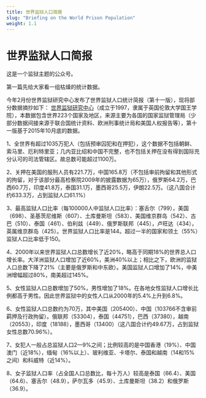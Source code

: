 ```yaml
---
title: 世界监狱人口简报
slug: "Briefing on the World Prison Population"
weight: 1.1
---
```

# 世界监狱人口简报

这是一个监狱主题的公众号。

第一篇先给大家看一组枯燥的统计数据。

今年2月份世界监狱研究中心发布了世界监狱人口统计简报（第十一版），现将部分数据摘抄如下：
[世界监狱研究中心](https://www.prisonstudies.org)（成立于1997，隶属于英国伦敦大学国王学院），本数据包含世界223个国家及地区，来源主要为各国的国家监狱管理局（少部分数据间接来源于联合国统计资料、欧洲刑事统计局和美国人权报告等），第十一版基于2015年10月底的数据。

1、全世界有超过1035万犯人（包括预审囚犯和在押犯），这个数据不包括朝鲜、索马里、厄利特里亚；几内亚比绍和中国不完整，也不包括关押在没有得到国际充分认可的司法管辖区。故总数可能超过1100万。

2、关押在美国的服刑人员有221.7万，中国165.8万（不包括审前拘留和其他形式的拘留，对于该部分最高检察院2009年的披露数据为65万），俄罗斯64.2万，巴西60.7万，印度41.8万，泰国31.1万，墨西哥25.5万，伊朗22.5万。（这八国合计约633.3万，占到监狱人口61.1%）

3、最高监狱人口比率（每100000人中监狱人口比率）：塞舌尔（799），美国（698）、圣基茨尼维斯（607）、土库曼斯坦（583）、美国维京群岛（542）、古巴（510）、泰国（461）、伯利兹（449）、俄罗斯联邦（445），卢旺达（434），英属维京群岛（425）。世界监狱人口比率是144。超过一半的国家和领土（55%）监狱人口比率低于150。

4、2000年以来世界监狱人口总数增长了近20%，略高于同期18%的世界总人口增长率。大洋洲监狱人口增加了近60%，美洲40%以上；相比之下，欧洲的监狱人口总数下降了21%（主要是俄罗斯和中东欧）。美国监狱人口增加了14%，中美洲增幅超过80%，南美超过145%。

5、女性监狱人口总数增加了50%，男性增加了18%。在各地女性监狱人口增长比例都高于男性。因此世界监狱中的女性人口从2000年的5.4%上升到6.8%。

6、女性监狱人口总数约为70万，其中美国（205400）、中国（103766不含审前羁押及行政拘留）。俄联邦（53304），泰国（44751），巴西（37380），越南（20553），印度（18188），墨西哥（13400）（这八国合计约49.67万，占到监狱女性总数70.96%）。

7、女犯人一般占总监狱人口2—9%之间；比例较高的是中国香港（19%）、中国澳门（近18%），缅甸（16%以上）、玻利维亚、卡塔尔、泰国和越南（14和15%之间）和科威特（近14%）。

8、女子监狱人口率（占全国人口总数比，每十万人）较高是泰国（66.4）、美国（64.6）、塞舌尔（48.9），萨尔瓦多（45.9）、土库曼斯坦（38.2）和俄罗斯（36.9）。
